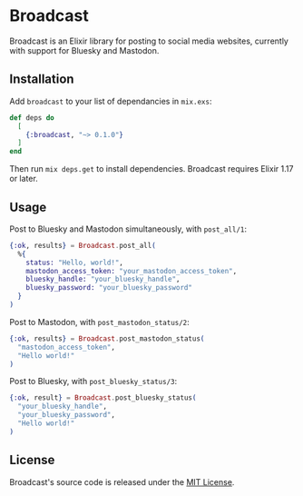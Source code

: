 # Broadcast

Broadcast is an Elixir library for posting to social media websites, currently with support for Bluesky and Mastodon.

## Installation

Add `broadcast` to your list of dependancies in `mix.exs`:

```elixir
def deps do
  [
    {:broadcast, "~> 0.1.0"}
  ]
end
```

Then run `mix deps.get` to install dependencies. Broadcast requires Elixir 1.17 or later.

## Usage

Post to Bluesky and Mastodon simultaneously, with `post_all/1`:

```elixir
{:ok, results} = Broadcast.post_all(
  %{
    status: "Hello, world!",
    mastodon_access_token: "your_mastodon_access_token",
    bluesky_handle: "your_bluesky_handle",
    bluesky_password: "your_bluesky_password"
  }
)
```

Post to Mastodon, with `post_mastodon_status/2`:

```elixir
{:ok, results} = Broadcast.post_mastodon_status(
  "mastodon_access_token",
  "Hello world!"
)
```

Post to Bluesky, with `post_bluesky_status/3`:

```elixir
{:ok, result} = Broadcast.post_bluesky_status(
  "your_bluesky_handle",
  "your_bluesky_password",
  "Hello world!"
)
```

## License

Broadcast's source code is released under the [MIT License](https://github.com/skyefreeman/broadcast.ex/blob/main/LICENSE).

